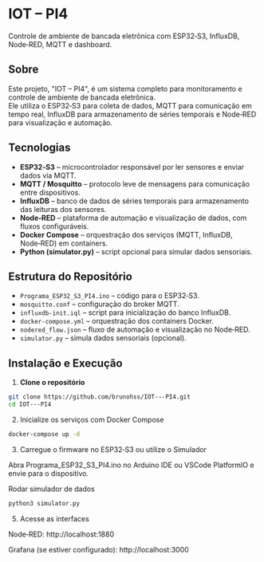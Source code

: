 # IOT – PI4

Controle de ambiente de bancada eletrônica com ESP32‑S3, InfluxDB, Node‑RED, MQTT e dashboard.

## Sobre
Este projeto, "IOT – PI4", é um sistema completo para monitoramento e controle de ambiente de bancada eletrônica.  
Ele utiliza o ESP32‑S3 para coleta de dados, MQTT para comunicação em tempo real, InfluxDB para armazenamento de séries temporais e Node‑RED para visualização e automação.

## Tecnologias
- **ESP32‑S3** – microcontrolador responsável por ler sensores e enviar dados via MQTT.
- **MQTT / Mosquitto** – protocolo leve de mensagens para comunicação entre dispositivos.
- **InfluxDB** – banco de dados de séries temporais para armazenamento das leituras dos sensores.
- **Node‑RED** – plataforma de automação e visualização de dados, com fluxos configuráveis.
- **Docker Compose** – orquestração dos serviços (MQTT, InfluxDB, Node‑RED) em containers.
- **Python (simulator.py)** – script opcional para simular dados sensoriais.

## Estrutura do Repositório
- `Programa_ESP32_S3_PI4.ino` – código para o ESP32‑S3.
- `mosquitto.conf` – configuração do broker MQTT.
- `influxdb-init.iql` – script para inicialização do banco InfluxDB.
- `docker-compose.yml` – orquestração dos containers Docker.
- `nodered_flow.json` – fluxo de automação e visualização no Node‑RED.
- `simulator.py` – simula dados sensoriais (opcional).

## Instalação e Execução

1. **Clone o repositório**
```bash
git clone https://github.com/brunohss/IOT---PI4.git
cd IOT---PI4
```
2. Inicialize os serviços com Docker Compose
```bash
docker-compose up -d
```
3. Carregue o firmware no ESP32‑S3 ou utilize o Simulador

  Abra Programa_ESP32_S3_PI4.ino no Arduino IDE ou VSCode PlatformIO e envie para o dispositivo.

  Rodar simulador de dados
```bash
python3 simulator.py
```

5. Acesse as interfaces
  
  Node‑RED: http://localhost:1880

  Grafana (se estiver configurado): http://localhost:3000
